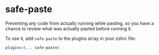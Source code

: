 # safe-paste

Preventing any code from actually running while pasting, so you have a chance to review what was actually pasted before running it.

To use it, add `safe-paste` to the plugins array in your zshrc file:

```zsh
plugins=(... safe-paste)
```
